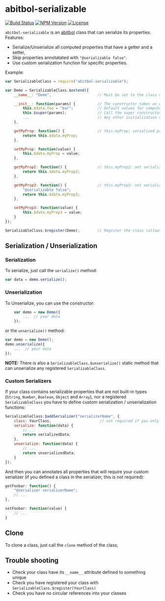 # abitbol-serializable

[![Build Status](https://travis-ci.org/wanadev/abitbol-serializable.svg?branch=master)](https://travis-ci.org/wanadev/abitbol-serializable)
[![NPM Version](http://img.shields.io/npm/v/abitbol-serializable.svg?style=flat)](https://www.npmjs.com/package/abitbol-serializable)
[![License](http://img.shields.io/npm/l/abitbol-serializable.svg?style=flat)](https://github.com/wanadev/abitbol-serializable/blob/master/LICENSE)

`abitbol-serializable` is an [abitbol][] class that can serialize its properties. Features:

* Serialize/Unserialize all computed properties that have a getter and a setter,
* Skip properties annotatated with `"@serializable false"`.
* Use custom serialization function for specific properties.

Example:

```javascript
var SerializableClass = require("abitbol-serializable");

var Demo = SerializableClass.$extend({
    __name__: "Demo",                     // Must be set to the class name

    __init__: function(params) {          // The constructor takes an object containing values for computed properties (optional)
        this.$data.foo = "bar";           // Default values for computed properties
        this.$super(params);              // Call the super constructor to apply given values
        ...                               // Any other initialization code you need
    },

    getMyProp: function() {               // this.myProp: serialized propery (getter + setter)
        return this.$data.myProp;
    },

    setMyProp: function(value) {
        this.$data.myProp = value;
    },

    getMyProp2: function() {              // this.myProp2: not serialized (no setter)
        return this.$data.myProp2;
    },

    getMyProp3: function() {              // this.myProp3: not serialized (annotated with "@serializable false")
        "@serializable false";
        return this.$data.myProp3;
    },

    setMyProp3: function(value) {
        this.$data.myProp3 = value;
    }
});

SerializableClass.$register(Demo);        // Register the class (allows automatic unserialization)
```


## Serialization / Unserialization

### Serialization

To serialize, just call the `serialize()` method:

```javascript
var data = demo.serialize();
```

### Unserialization

To Unserialize, you can use the constructor:

```javascript
    var demo = new Demo({
        ...  // your data
    });
```

or the `unserialize()` method:

```javascript
var demo = new Demo();
demo.unserialize({
    ...  // your data
});
```

__NOTE:__ There is also a `SerializableClass.$unserialize()` static method that can unserialize any registered `SerializableClass`.



### Custom Serializers

If your class contains serializable properties that are not built-in types (`String`, `Number`, `Boolean`, `Object` and `Array`),
nor a registered `SerializableClass` you have to define custom serialization / unserialization functions:

```javascript
SerializableClass.$addSerializer("serializerName", {
    class: YourClass,                      // not required if you only use the `@serializer` annotation
    serialize: function(data) {
        // ...
        return serializedData;
    },
    unserialize: function(data) {
        // ...
        return unserializedData;
    }
});
```

And then you can annotates all properties that will require your custom serializer (if you defined a class in the serializer, this is not required):

```javascript
getFoobar: function() {
    "@serializer serializerName";
    // ...
},

setFoobar: function(value) {
    // ...
}
```


## Clone

To clone a class, just call the `clone` method of the class;


## Trouble shooting

* Check your class have its `__name__` attribute defined to something unique
* Check you have registered your class with `SerializableClass.$register(YourClass)`
* Check you have no circular references into your classes


[abitbol]: https://github.com/wanadev/abitbol
